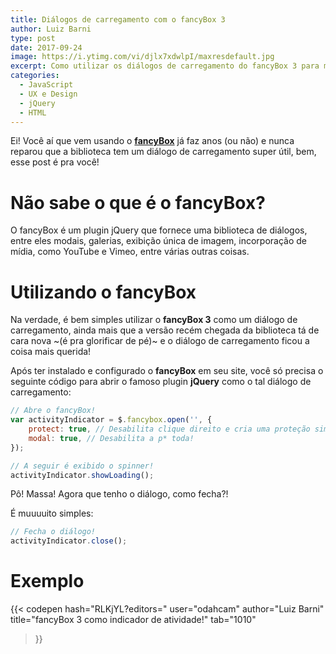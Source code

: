 ```yaml
---
title: Diálogos de carregamento com o fancyBox 3
author: Luiz Barni
type: post
date: 2017-09-24
image: https://i.ytimg.com/vi/djlx7xdwlpI/maxresdefault.jpg
excerpt: Como utilizar os diálogos de carregamento do fancyBox 3 para melhorar a UX do seu site!
categories:
  - JavaScript
  - UX e Design
  - jQuery
  - HTML
---
```


Ei! Você aí que vem usando o [**fancyBox**][1] já faz anos (ou não) e nunca reparou que a biblioteca tem um diálogo de carregamento super útil, bem, esse post é pra você!

# Não sabe o que é o fancyBox?

O fancyBox é um plugin jQuery que fornece uma biblioteca de diálogos, entre eles modais, galerias, exibição única de imagem, incorporação de mídia, como YouTube e Vimeo, entre várias outras coisas.

# Utilizando o fancyBox

Na verdade, é bem simples utilizar o **fancyBox 3** como um diálogo de carregamento, ainda mais que a versão recém chegada da biblioteca tá de cara nova ~(é pra glorificar de pé)~ e o diálogo de carregamento ficou a coisa mais querida!

Após ter instalado e configurado o **fancyBox** em seu site, você só precisa o seguinte código para abrir o famoso plugin **jQuery** como o tal diálogo de carregamento:

```javascript
// Abre o fancyBox!
var activityIndicator = $.fancybox.open('', {
    protect: true, // Desabilita clique direito e cria uma proteção simples
    modal: true, // Desabilita a p* toda!
});

// A seguir é exibido o spinner!
activityIndicator.showLoading();
```

Pô! Massa! Agora que tenho o diálogo, como fecha?!

É muuuuito simples:

```javascript
// Fecha o diálogo!
activityIndicator.close();
```

# Exemplo

{{< codepen
  hash="RLKjYL?editors=" 
  user="odahcam"
  author="Luiz Barni"
  title="fancyBox 3 como indicador de atividade!"
  tab="1010"
>}}

[1]: http://fancyapps.com/fancybox/3/
